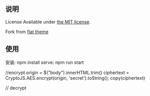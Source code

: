 ## 说明 
License Available under [the MIT license](http://mths.be/mit).

Fork from [flat theme](https://github.com/erming/jsonresume-theme-flat)

## 使用
安装: npm install
serve: npm run start




//encrypt
origin = $("body").innerHTML.trim()
ciphertext = CryptoJS.AES.encrypt(origin, 'secret').toString();
copy(ciphertext)

// decrypt
<script>
	var secret = undefined;
	while (!secret) {
		secret = window.prompt("已加密, 请输入秘钥(c2VjcmV0)")
	}
	var content = document.getElementsByTagName("body")[0].innerHTML.trim()
	var bytes = CryptoJS.AES.decrypt(content, secret);
	var originalText = bytes.toString(CryptoJS.enc.Utf8);
	document.getElementsByTagName("body")[0].innerHTML = originalText;
</script>